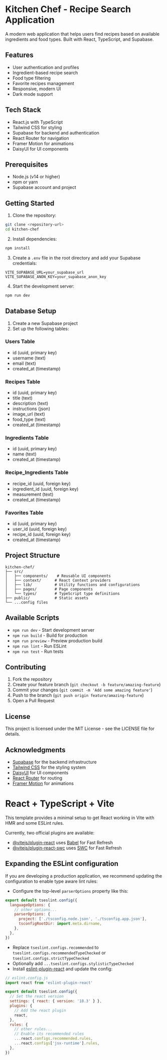 # Kitchen Chef - Recipe Search Application

A modern web application that helps users find recipes based on available ingredients and food types. Built with React, TypeScript, and Supabase.

## Features

- User authentication and profiles
- Ingredient-based recipe search
- Food type filtering
- Favorite recipes management
- Responsive, modern UI
- Dark mode support

## Tech Stack

- React.js with TypeScript
- Tailwind CSS for styling
- Supabase for backend and authentication
- React Router for navigation
- Framer Motion for animations
- DaisyUI for UI components

## Prerequisites

- Node.js (v14 or higher)
- npm or yarn
- Supabase account and project

## Getting Started

1. Clone the repository:
```bash
git clone <repository-url>
cd kitchen-chef
```

2. Install dependencies:
```bash
npm install
```

3. Create a `.env` file in the root directory and add your Supabase credentials:
```
VITE_SUPABASE_URL=your_supabase_url
VITE_SUPABASE_ANON_KEY=your_supabase_anon_key
```

4. Start the development server:
```bash
npm run dev
```

## Database Setup

1. Create a new Supabase project
2. Set up the following tables:

### Users Table
- id (uuid, primary key)
- username (text)
- email (text)
- created_at (timestamp)

### Recipes Table
- id (uuid, primary key)
- title (text)
- description (text)
- instructions (json)
- image_url (text)
- food_type (text)
- created_at (timestamp)

### Ingredients Table
- id (uuid, primary key)
- name (text)
- created_at (timestamp)

### Recipe_Ingredients Table
- recipe_id (uuid, foreign key)
- ingredient_id (uuid, foreign key)
- measurement (text)
- created_at (timestamp)

### Favorites Table
- id (uuid, primary key)
- user_id (uuid, foreign key)
- recipe_id (uuid, foreign key)
- created_at (timestamp)

## Project Structure

```
kitchen-chef/
├── src/
│   ├── components/    # Reusable UI components
│   ├── context/      # React Context providers
│   ├── lib/          # Utility functions and configurations
│   ├── pages/        # Page components
│   └── types/        # TypeScript type definitions
├── public/           # Static assets
└── ...config files
```

## Available Scripts

- `npm run dev` - Start development server
- `npm run build` - Build for production
- `npm run preview` - Preview production build
- `npm run lint` - Run ESLint
- `npm run test` - Run tests

## Contributing

1. Fork the repository
2. Create your feature branch (`git checkout -b feature/amazing-feature`)
3. Commit your changes (`git commit -m 'Add some amazing feature'`)
4. Push to the branch (`git push origin feature/amazing-feature`)
5. Open a Pull Request

## License

This project is licensed under the MIT License - see the LICENSE file for details.

## Acknowledgments

- [Supabase](https://supabase.io/) for the backend infrastructure
- [Tailwind CSS](https://tailwindcss.com/) for the styling system
- [DaisyUI](https://daisyui.com/) for UI components
- [React Router](https://reactrouter.com/) for routing
- [Framer Motion](https://www.framer.com/motion/) for animations

# React + TypeScript + Vite

This template provides a minimal setup to get React working in Vite with HMR and some ESLint rules.

Currently, two official plugins are available:

- [@vitejs/plugin-react](https://github.com/vitejs/vite-plugin-react/blob/main/packages/plugin-react/README.md) uses [Babel](https://babeljs.io/) for Fast Refresh
- [@vitejs/plugin-react-swc](https://github.com/vitejs/vite-plugin-react-swc) uses [SWC](https://swc.rs/) for Fast Refresh

## Expanding the ESLint configuration

If you are developing a production application, we recommend updating the configuration to enable type aware lint rules:

- Configure the top-level `parserOptions` property like this:

```js
export default tseslint.config({
  languageOptions: {
    // other options...
    parserOptions: {
      project: ['./tsconfig.node.json', './tsconfig.app.json'],
      tsconfigRootDir: import.meta.dirname,
    },
  },
})
```

- Replace `tseslint.configs.recommended` to `tseslint.configs.recommendedTypeChecked` or `tseslint.configs.strictTypeChecked`
- Optionally add `...tseslint.configs.stylisticTypeChecked`
- Install [eslint-plugin-react](https://github.com/jsx-eslint/eslint-plugin-react) and update the config:

```js
// eslint.config.js
import react from 'eslint-plugin-react'

export default tseslint.config({
  // Set the react version
  settings: { react: { version: '18.3' } },
  plugins: {
    // Add the react plugin
    react,
  },
  rules: {
    // other rules...
    // Enable its recommended rules
    ...react.configs.recommended.rules,
    ...react.configs['jsx-runtime'].rules,
  },
})
```
